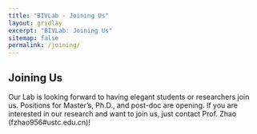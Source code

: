 ```yaml
---
title: "BIVLab - Joining Us"
layout: gridlay
excerpt: "BIVLab: Joining Us"
sitemap: false
permalink: /joining/
---
```


## Joining Us

Our Lab is looking forward to having elegant students or researchers join us. Positions for Master’s, Ph.D., and post-doc are opening. If you are interested in our research and want to join us, just contact Prof. Zhao (fzhao956#ustc.edu.cn)!